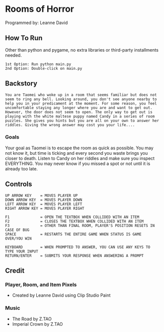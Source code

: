 # Rooms of Horror
Programmed by: Leanne David

## How To Run
Other than python and pygame, no extra libraries or third-party installments needed.

```
1st Option: Run python main.py
2nd Option: Double-click on main.py
```

## Backstory
```
You are Taomei who woke up in a room that seems familiar but does not seem to ring any bell. Looking around, you don't see anyone nearby to help you in your predicament at the moment. For some reason, you feel uncomfortable staying any longer where you are and want to get out. However, the door does not seem to open. The only way to get out is playing with the white maltese puppy named Candy in a series of room puzzles. She gives you hints but you are all on your own to answer her riddles. Giving the wrong answer may cost you your life....
```

### Goals

Your goal as Taomei is to escape the room as quick as possible. You may not know it, but time is ticking and every second you waste brings you closer to death. Listen to Candy on her riddles and make sure you inspect EVERYTHING. You may never know if you missed a spot or not until it is already too late.


## Controls
```
UP ARROW KEY    = MOVES PLAYER UP
DOWN ARROW KEY  = MOVES PLAYER DOWN
LEFT ARROW KEY  = MOVES PLAYER LEFT
RIGHT ARROW KEY = MOVES PLAYER RIGHT

F1              = OPEN THE TEXTBOX WHEN COLLIDED WITH AN ITEM
F2              = CLOSES THE TEXTBOX WHEN COLLIDED WITH AN ITEM
F3              = OTHER THAN FINAL ROOM, PLAYER'S POSITION RESETS IN CASE OF BUG
SPACE           = RESTARTS THE ENTIRE GAME WHEN STATUS IS GAME OVER/YOU WIN

KEYBOARD        = WHEN PROMPTED TO ANSWER, YOU CAN USE ANY KEYS TO TYPE YOUR INPUT
RETURN/ENTER    = SUBMITS YOUR RESPONSE WHEN ANSWERING A PROMPT

```


## Credit
### Player, Room, and Item Pixels
- Created by Leanne David using Clip Studio Paint

### Music
- The Road by Z.TAO
- Imperial Crown by Z.TAO
